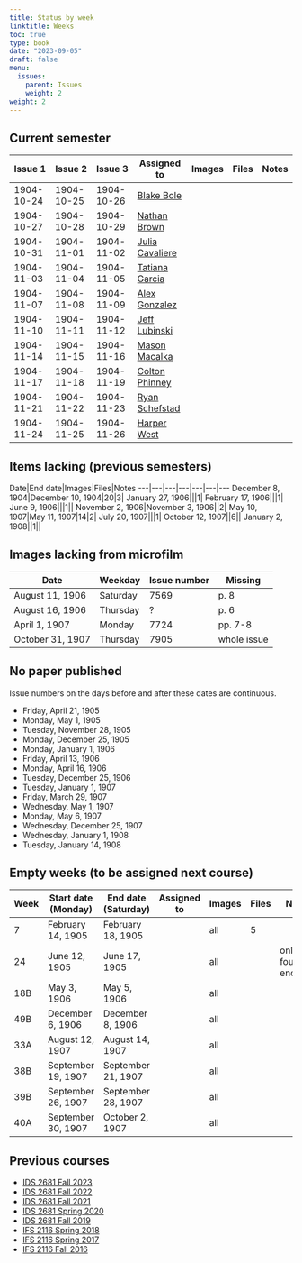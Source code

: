 ```yaml
---
title: Status by week
linktitle: Weeks
toc: true
type: book
date: "2023-09-05"
draft: false
menu:
  issues:
    parent: Issues
    weight: 2
weight: 2
---
```


## Current semester

Issue 1|Issue 2|Issue 3|Assigned to|Images|Files|Notes
---|---|---|---|---|---|---
1904-10-24|1904-10-25|1904-10-26|[Blake Bole](https://github.com/python-user8)|||
1904-10-27|1904-10-28|1904-10-29|[Nathan Brown](https://github.com/nathanbrown823)|||
1904-10-31|1904-11-01|1904-11-02|[Julia Cavaliere](https://github.com/JuliaCavaliere)|||
1904-11-03|1904-11-04|1904-11-05|[Tatiana Garcia](https://github.com/tatigarciaaa)|||
1904-11-07|1904-11-08|1904-11-09|[Alex Gonzalez](https://github.com/acg22d)|||
1904-11-10|1904-11-11|1904-11-12|[Jeff Lubinski](https://github.com/JeffLski)|||
1904-11-14|1904-11-15|1904-11-16|[Mason Macalka](https://github.com/masmac26)|||
1904-11-17|1904-11-18|1904-11-19|[Colton Phinney](https://github.com/CoPhinney)|||
1904-11-21|1904-11-22|1904-11-23|[Ryan Schefstad](https://github.com/rs22cl)|||
1904-11-24|1904-11-25|1904-11-26|[Harper West](https://github.com/harperwest)|||

## Items lacking (previous semesters)

Date|End date|Images|Files|Notes
---|---|---|---|---|---|---
December 8, 1904|December 10, 1904|20|3|
January 27, 1906|||1|
February 17, 1906|||1|
June 9, 1906|||1||
November 2, 1906|November 3, 1906||2|
May 10, 1907|May 11, 1907|14|2|
July 20, 1907|||1|
October 12, 1907||6||
January 2, 1908||1||

## Images lacking from microfilm

Date|Weekday|Issue number|Missing
---|---|---|---
August 11, 1906|Saturday|7569|p. 8
August 16, 1906|Thursday|?|p. 6
April 1, 1907|Monday|7724|pp. 7-8
October 31, 1907|Thursday|7905|whole issue

## No paper published

Issue numbers on the days before and after these dates are continuous.

- Friday, April 21, 1905
- Monday, May 1, 1905
- Tuesday, November 28, 1905
- Monday, December 25, 1905
- Monday, January 1, 1906
- Friday, April 13, 1906
- Monday, April 16, 1906
- Tuesday, December 25, 1906
- Tuesday, January 1, 1907
- Friday, March 29, 1907
- Wednesday, May 1, 1907
- Monday, May 6, 1907
- Wednesday, December 25, 1907
- Wednesday, January 1, 1908
- Tuesday, January 14, 1908

## Empty weeks (to be assigned next course)

Week|Start date (Monday)|End date (Saturday)|Assigned to|Images|Files|Notes
---|---|---|---|---|---|---
7|February 14, 1905|February 18, 1905||all|5|
24|June 12, 1905|June 17, 1905||all||only four p3s encoded
18B|May 3, 1906|May 5, 1906||all||
49B|December 6, 1906|December 8, 1906||all||
33A|August 12, 1907|August 14, 1907||all||
38B|September 19, 1907|September 21, 1907||all||
39B|September 26, 1907|September 28, 1907||all||
40A|September 30, 1907|October 2, 1907||all||

## Previous courses

- [IDS 2681 Fall 2023](/issues/weeks-fall-2023/)
- [IDS 2681 Fall 2022](/issues/weeks-fall-2022/)
- [IDS 2681 Fall 2021](/issues/weeks-fall-2021/)
- [IDS 2681 Spring 2020](/issues/weeks-spring-2020/)
- [IDS 2681 Fall 2019](/issues/weeks-fall-2019/)
- [IFS 2116 Spring 2018](/issues/weeks-spring-2018/)
- [IFS 2116 Spring 2017](/issues/weeks-spring-2017/)
- [IFS 2116 Fall 2016](/issues/weeks-fall-2016/)
